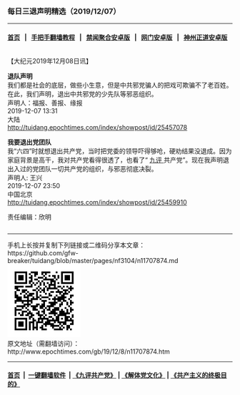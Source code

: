 ### 每日三退声明精选（2019/12/07）
------------------------

#### [首页](https://github.com/gfw-breaker/banned-news/blob/master/README.md) &nbsp;&nbsp;|&nbsp;&nbsp; [手把手翻墙教程](https://github.com/gfw-breaker/guides/wiki) &nbsp;&nbsp;|&nbsp;&nbsp; [禁闻聚合安卓版](https://github.com/gfw-breaker/bn-android) &nbsp;&nbsp;|&nbsp;&nbsp; [网门安卓版](https://github.com/oGate2/oGate) &nbsp;&nbsp;|&nbsp;&nbsp; [神州正道安卓版](https://github.com/SzzdOgate/update) 



<div class="column" id="artbody" itemprop="articleBody">
 <!-- article content begin -->
 <p>
  【大纪元2019年12月08日讯】
 </p>
 <p>
  <strong>
   退队声明
  </strong>
  <br/>
  我们都是社会的底层，做些小生意，但是中共邪党骗人的把戏可欺骗不了老百姓。在此，我们声明，退出中共邪党的少先队等邪恶组织。
  <br/>
  声明人：福报、善报、缘报
  <br/>
  2019-12-07 13:31
  <br/>
  大陆
  <br/>
  <a href="http://tuidang.epochtimes.com/index/showpost/id/25457078">
   http://tuidang.epochtimes.com/index/showpost/id/25457078
  </a>
 </p>
 <p>
  <strong>
   我要退出党团队
  </strong>
  <br/>
  我“六四”时就想退出共产党，当时把党委的领导吓得够呛，硬劝结果没退成。因为家庭背景是高干，我对共产党看得很透了，也看了“
  <a href="http://www.epochtimes.com/gb/tag/%E4%B9%9D%E8%AF%84.html">
   九评
  </a>
  共产党”。现在我声明退出入过的党团队一切共产党的组织，与邪恶彻底决裂。
  <br/>
  声明人: 王兴
  <br/>
  2019-12-07 23:50
  <br/>
  中国北京
  <br/>
  <a href="http://tuidang.epochtimes.com/index/showpost/id/25459910">
   http://tuidang.epochtimes.com/index/showpost/id/25459910
  </a>
 </p>
 <p>
  责任编辑：欣明
 </p>
 <!-- article content end -->
 <div id="below_article_ad">
  <div id="below_article_ad_inner">
  </div>
 </div>
</div>

<hr/>
手机上长按并复制下列链接或二维码分享本文章：<br/>
https://github.com/gfw-breaker/tuidang/blob/master/pages/nf3104/n11707874.md <br/>
<a href='https://github.com/gfw-breaker/tuidang/blob/master/pages/nf3104/n11707874.md'><img src='https://github.com/gfw-breaker/tuidang/blob/master/pages/nf3104/n11707874.md.png'/></a> <br/>
原文地址（需翻墙访问）：http://www.epochtimes.com/gb/19/12/8/n11707874.htm


------------------------
#### [首页](https://github.com/gfw-breaker/banned-news/blob/master/README.md) &nbsp;|&nbsp; [一键翻墙软件](https://github.com/gfw-breaker/nogfw/blob/master/README.md) &nbsp;| [《九评共产党》](https://github.com/gfw-breaker/9ping.md/blob/master/README.md#九评之一评共产党是什么) | [《解体党文化》](https://github.com/gfw-breaker/jtdwh.md/blob/master/README.md) | [《共产主义的终极目的》](https://github.com/gfw-breaker/gczydzjmd.md/blob/master/README.md)


<img src='http://gfw-breaker.win/tuidang/pages/nf3104/n11707874.md' width='0px' height='0px'/>